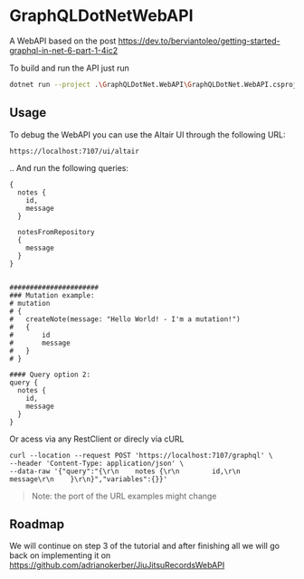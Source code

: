 # GraphQLDotNetWebAPI
A WebAPI based on the post https://dev.to/berviantoleo/getting-started-graphql-in-net-6-part-1-4ic2

To build and run the API just run
```bash
dotnet run --project .\GraphQLDotNet.WebAPI\GraphQLDotNet.WebAPI.csproj
```

## Usage

To debug the WebAPI you can use the Altair UI through the following URL:
```
https://localhost:7107/ui/altair
```
.. And run the following queries:
```
{
  notes {
    id,
    message
  }
  
  notesFromRepository
  {
    message
  }
}


######################
### Mutation example:
# mutation
# {
#   createNote(message: "Hello World! - I'm a mutation!")
#   {
#       id
#       message
#   }
# }

#### Query option 2:
query {
  notes {
    id,
    message
  }
}
```

Or acess via any RestClient or direcly via cURL
```cURL
curl --location --request POST 'https://localhost:7107/graphql' \
--header 'Content-Type: application/json' \
--data-raw '{"query":"{\r\n    notes {\r\n        id,\r\n        message\r\n    }\r\n}","variables":{}}'
```

> Note: the port of the URL examples might change

## Roadmap

We will continue on step 3 of the tutorial and after finishing all we will go back on implementing it on https://github.com/adrianokerber/JiuJitsuRecordsWebAPI